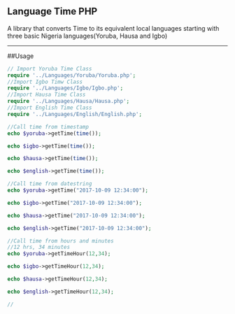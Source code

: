 ## Language Time PHP

A library that converts Time to its equivalent local languages starting with three basic Nigeria languages(Yoruba, Hausa and Igbo)


**********

##Usage
``` php
// Import Yoruba Time Class
require '../Languages/Yoruba/Yoruba.php';
//Import Igbo Timw Class
require '../Languages/Igbo/Igbo.php';
//Import Hausa Time Class
require '../Languages/Hausa/Hausa.php';
//Import English Time Class
require '../Languages/English/English.php';

//Call time from timestamp
echo $yoruba->getTime(time());

echo $igbo->getTime(time());

echo $hausa->getTime(time());

echo $english->getTime(time());

//Call time from datestring
echo $yoruba->getTime("2017-10-09 12:34:00");

echo $igbo->getTime("2017-10-09 12:34:00");

echo $hausa->getTime("2017-10-09 12:34:00");

echo $english->getTime("2017-10-09 12:34:00");

//Call time from hours and minutes
//12 hrs, 34 minutes
echo $yoruba->getTimeHour(12,34);

echo $igbo->getTimeHour(12,34);

echo $hausa->getTimeHour(12,34);

echo $english->getTimeHour(12,34);

//

